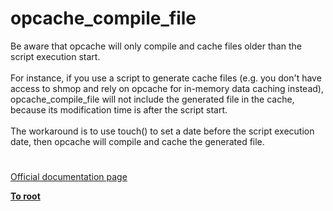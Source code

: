 # opcache_compile_file




<div class="phpcode"><span class="html">
Be aware that opcache will only compile and cache files older than the script execution start.<br><br>For instance, if you use a script to generate cache files (e.g. you don&apos;t have access to shmop and rely on opcache for in-memory data caching instead), opcache_compile_file will not include the generated file in the cache, because its modification time is after the script start.<br><br>The workaround is to use touch() to set a date before the script execution date, then opcache will compile and cache the generated file.</span>
</div>
  

#

[Official documentation page](https://www.php.net/manual/en/function.opcache-compile-file.php)

**[To root](/README.md)**